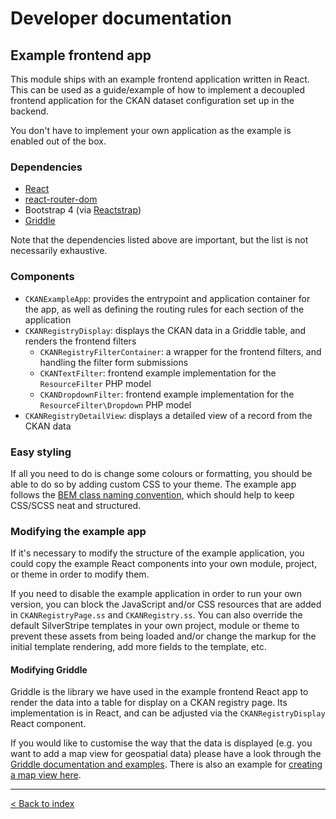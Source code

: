 # Developer documentation

## Example frontend app

This module ships with an example frontend application written in React. This can be used as a guide/example of how
to implement a decoupled frontend application for the CKAN dataset configuration set up in the backend.

You don't have to implement your own application as the example is enabled out of the box.

### Dependencies

* [React](https://reactjs.org)
* [react-router-dom](https://www.npmjs.com/package/react-router-dom)
* Bootstrap 4 (via [Reactstrap](https://reactstrap.github.io))
* [Griddle](http://griddlegriddle.github.io/Griddle/docs/)

Note that the dependencies listed above are important, but the list is not necessarily exhaustive.

### Components

* `CKANExampleApp`: provides the entrypoint and application container for the app, as well as defining the routing
  rules for each section of the application
* `CKANRegistryDisplay`: displays the CKAN data in a Griddle table, and renders the frontend filters
  * `CKANRegistryFilterContainer`: a wrapper for the frontend filters, and handling the filter form submissions
  * `CKANTextFilter`: frontend example implementation for the `ResourceFilter` PHP model
  * `CKANDropdownFilter`: frontend example implementation for the `ResourceFilter\Dropdown` PHP model
* `CKANRegistryDetailView`: displays a detailed view of a record from the CKAN data

### Easy styling

If all you need to do is change some colours or formatting, you should be able to do so by adding custom CSS to your
theme. The example app follows the [BEM class naming convention](http://getbem.com/introduction/), which should help
to keep CSS/SCSS neat and structured.

### Modifying the example app

If it's necessary to modify the structure of the example application, you could copy the example React components into
your own module, project, or theme in order to modify them.

If you need to disable the example application in order to run your own version, you can block the JavaScript and/or
CSS resources that are added in `CKANRegistryPage.ss` and `CKANRegistry.ss`. You can also override the default
SilverStripe templates in your own project, module or theme to prevent these assets from being loaded and/or change
the markup for the initial template rendering, add more fields to the template, etc.

#### Modifying Griddle

Griddle is the library we have used in the example frontend React app to render the data into a table for display on
a CKAN registry page. Its implementation is in React, and can be adjusted via the `CKANRegistryDisplay` React component.

If you would like to customise the way that the data is displayed (e.g. you want to add a map view for geospatial data)
please have a look through the [Griddle documentation and examples](http://griddlegriddle.github.io/Griddle/docs/).
There is also an example for [creating a map view here](http://griddlegriddle.github.io/Griddle/examples/asMap/).

---

[< Back to index](index.md)
